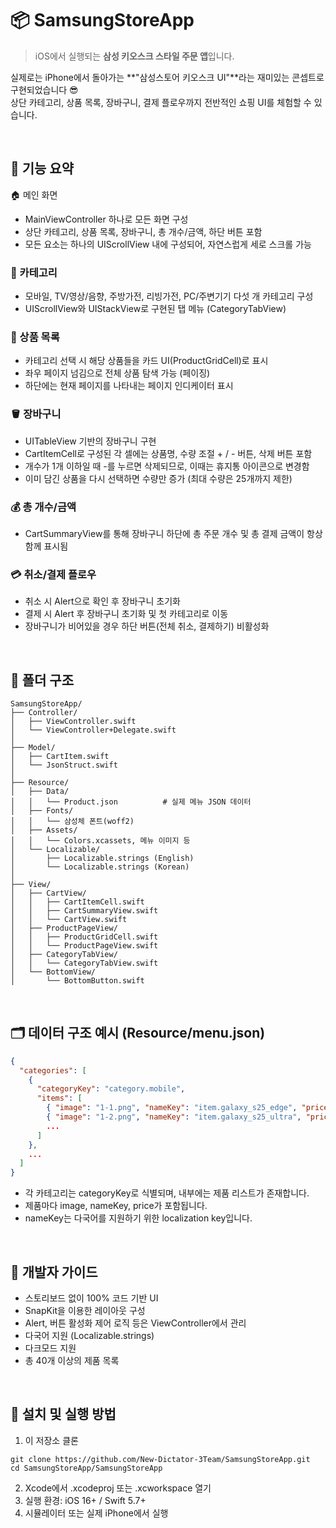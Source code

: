 # 📦 SamsungStoreApp

> iOS에서 실행되는 **삼성 키오스크 스타일 주문 앱**입니다.

실제로는 iPhone에서 돌아가는 **"삼성스토어 키오스크 UI"**라는 재미있는 콘셉트로 구현되었습니다 😎  
상단 카테고리, 상품 목록, 장바구니, 결제 플로우까지 전반적인 쇼핑 UI를 체험할 수 있습니다.

<br>

## 🧭 기능 요약

🏠 메인 화면
- MainViewController 하나로 모든 화면 구성
- 상단 카테고리, 상품 목록, 장바구니, 총 개수/금액, 하단 버튼 포함
- 모든 요소는 하나의 UIScrollView 내에 구성되어, 자연스럽게 세로 스크롤 가능

### 📂 카테고리
- 모바일, TV/영상/음향, 주방가전, 리빙가전, PC/주변기기 다섯 개 카테고리 구성
- UIScrollView와 UIStackView로 구현된 탭 메뉴 (CategoryTabView)

### 🛒 상품 목록
- 카테고리 선택 시 해당 상품들을 카드 UI(ProductGridCell)로 표시
- 좌우 페이지 넘김으로 전체 상품 탐색 가능 (페이징)
- 하단에는 현재 페이지를 나타내는 페이지 인디케이터 표시

### 🪣 장바구니
- UITableView 기반의 장바구니 구현
- CartItemCell로 구성된 각 셀에는 상품명, 수량 조절 + / - 버튼, 삭제 버튼 포함
- 개수가 1개 이하일 때 -를 누르면 삭제되므로, 이때는 휴지통 아이콘으로 변경함
- 이미 담긴 상품을 다시 선택하면 수량만 증가 (최대 수량은 25개까지 제한)

### 💰 총 개수/금액
- CartSummaryView를 통해 장바구니 하단에 총 주문 개수 및 총 결제 금액이 항상 함께 표시됨

### 💳 취소/결제 플로우
- 취소 시 Alert으로 확인 후 장바구니 초기화
- 결제 시 Alert 후 장바구니 초기화 및 첫 카테고리로 이동
- 장바구니가 비어있을 경우 하단 버튼(전체 취소, 결제하기) 비활성화

<br>

## 📁 폴더 구조

```plaintext
SamsungStoreApp/
├── Controller/
│   ├── ViewController.swift
│   └── ViewController+Delegate.swift
│
├── Model/
│   ├── CartItem.swift
│   └── JsonStruct.swift
│
├── Resource/
│   ├── Data/
│   │   └── Product.json          # 실제 메뉴 JSON 데이터
│   ├── Fonts/
│   │   └── 삼성체 폰트(woff2)
│   ├── Assets/
│   │   └── Colors.xcassets, 메뉴 이미지 등
│   └── Localizable/
│       ├── Localizable.strings (English)
│       └── Localizable.strings (Korean)
│
├── View/
│   ├── CartView/
│   │   ├── CartItemCell.swift
│   │   ├── CartSummaryView.swift
│   │   └── CartView.swift
│   ├── ProductPageView/
│   │   ├── ProductGridCell.swift
│   │   └── ProductPageView.swift
│   ├── CategoryTabView/
│   │   └── CategoryTabView.swift
│   └── BottomView/
│       └── BottomButton.swift
```

<br>

## 🗂 데이터 구조 예시 (Resource/menu.json)
```json
{
  "categories": [
    {
      "categoryKey": "category.mobile",
      "items": [
        { "image": "1-1.png", "nameKey": "item.galaxy_s25_edge", "price": "1,465,200" },
        { "image": "1-2.png", "nameKey": "item.galaxy_s25_ultra", "price": "1,645,800" },
        ...
      ]
    },
    ...
  ]
}
```
- 각 카테고리는 categoryKey로 식별되며, 내부에는 제품 리스트가 존재합니다.
- 제품마다 image, nameKey, price가 포함됩니다.
- nameKey는 다국어를 지원하기 위한 localization key입니다.

<br>

## 🎯 개발자 가이드
- 스토리보드 없이 100% 코드 기반 UI
- SnapKit을 이용한 레이아웃 구성
- Alert, 버튼 활성화 제어 로직 등은 ViewController에서 관리
- 다국어 지원 (Localizable.strings)
- 다크모드 지원
- 총 40개 이상의 제품 목록

<br>

## 🚀 설치 및 실행 방법
1.	이 저장소 클론
```
git clone https://github.com/New-Dictator-3Team/SamsungStoreApp.git
cd SamsungStoreApp/SamsungStoreApp
```

2. Xcode에서 .xcodeproj 또는 .xcworkspace 열기
3. 실행 환경: iOS 16+ / Swift 5.7+
4. 시뮬레이터 또는 실제 iPhone에서 실행

<br>
